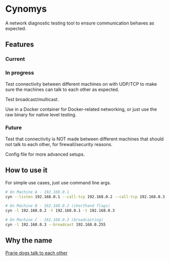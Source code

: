 # Cynomys

A network diagnostic testing tool to ensure communication behaves as expected.

## Features

### Current

### In progress

Test connectivity between different machines on with UDP/TCP to make sure
the machines can talk to each other as expected.

Test broadcast/multicast.

Use in a Docker container for Docker-related networking, or just use the raw
binary for native level testing.

### Future

Test that connectivity is NOT made between different machines that should not
talk to each other, for firewall/security reasons.

Config file for more advanced setups.

## How to use it

For simple use cases, just use command line args.

```bash
# On Machine A - 192.168.0.1
cyn --listen 192.168.0.1 --call-tcp 192.168.0.2 --call-tcp 192.168.0.3

# On Machine B - 192.168.0.2 (shorthand flags)
cyn -l 192.168.0.2 -t 192.168.0.1 -t 192.168.0.3

# On Machine C - 192.168.0.3 (broadcasting)
cyn -l 192.168.0.3 --broadcast 192.168.0.255
```

## Why the name

[Prarie dogs talk to each other](https://en.wikipedia.org/wiki/Prairie_dog)

